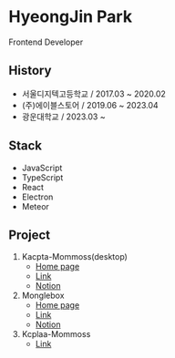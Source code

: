 # HyeongJin Park
Frontend Developer

## History
- 서울디지텍고등학교 / 2017.03 ~ 2020.02
- (주)에이블스토어 / 2019.06 ~ 2023.04
- 광운대학교 / 2023.03 ~

## Stack
- JavaScript
- TypeScript
- React
- Electron
- Meteor

## Project
1. Kacpta-Mommoss(desktop)
    - [Home page](https://mommoss.com/)
    - [Link](https://update.mommoss.com/)
    - [Notion](https://ablestor.notion.site/99fb9f1b2cc4489db5e2729e8d5344d1)
2. Monglebox
    - [Home page](https://monglebox.com/)
    - [Link](https://demo.monglebox.com/)
    - [Notion](https://monglebox.notion.site/monglebox/f3053cb0c9634ea69aa492fcfb9561d4)
3. Kcplaa-Mommoss
    - [Link](https://kcplaa.mommoss.com/)
